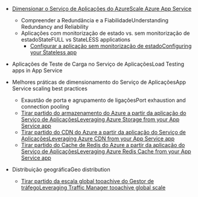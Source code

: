 * [<span data-ttu-id="7f804-101">Dimensionar o Serviço de Aplicações do Azure</span><span class="sxs-lookup"><span data-stu-id="7f804-101">Scale Azure App Service</span></span>](../articles/app-service-web/web-sites-scale.md)
  
  * <span data-ttu-id="7f804-102">Compreender a Redundância e a Fiabilidade</span><span class="sxs-lookup"><span data-stu-id="7f804-102">Understanding Redundancy and Reliability</span></span>
  * <span data-ttu-id="7f804-103">Aplicações com monitorização de estado vs. sem monitorização de estado</span><span class="sxs-lookup"><span data-stu-id="7f804-103">StateFULL vs StateLESS applications</span></span>
    * [<span data-ttu-id="7f804-104">Configurar a aplicação sem monitorização de estado</span><span class="sxs-lookup"><span data-stu-id="7f804-104">Configuring your Stateless app</span></span>](https://azure.microsoft.com/blog/disabling-arrs-instance-affinity-in-windows-azure-web-sites/)
* <span data-ttu-id="7f804-105">Aplicações de Teste de Carga no Serviço de Aplicações</span><span class="sxs-lookup"><span data-stu-id="7f804-105">Load Testing apps in App Service</span></span>   
* <span data-ttu-id="7f804-106">Melhores práticas de dimensionamento do Serviço de Aplicações</span><span class="sxs-lookup"><span data-stu-id="7f804-106">App Service scaling best practices</span></span>
  
  * <span data-ttu-id="7f804-107">Exaustão de porta e agrupamento de ligações</span><span class="sxs-lookup"><span data-stu-id="7f804-107">Port exhaustion and connection pooling</span></span>
  * [<span data-ttu-id="7f804-108">Tirar partido do armazenamento do Azure a partir da aplicação do Serviço de Aplicações</span><span class="sxs-lookup"><span data-stu-id="7f804-108">Leveraging Azure Storage from your App Service app</span></span>](../articles/storage/blobs/storage-dotnet-how-to-use-blobs.md)
  * [<span data-ttu-id="7f804-109">Tirar partido do CDN do Azure a partir da aplicação do Serviço de Aplicações</span><span class="sxs-lookup"><span data-stu-id="7f804-109">Leveraging Azure CDN from your App Service app</span></span>](../articles/cdn/cdn-overview.md)
  * [<span data-ttu-id="7f804-110">Tirar partido do Cache de Redis do Azure a partir da aplicação do Serviço de Aplicações</span><span class="sxs-lookup"><span data-stu-id="7f804-110">Leveraging Azure Redis Cache from your App Service app</span></span>](../articles/redis-cache/cache-dotnet-how-to-use-azure-redis-cache.md)
* <span data-ttu-id="7f804-111">Distribuição geográfica</span><span class="sxs-lookup"><span data-stu-id="7f804-111">Geo distribution</span></span>
  
  * [<span data-ttu-id="7f804-112">Tirar partido da escala global tooachive do Gestor de tráfego</span><span class="sxs-lookup"><span data-stu-id="7f804-112">Leveraging Traffic Manager tooachive global scale</span></span>](../articles/traffic-manager/traffic-manager-overview.md)

